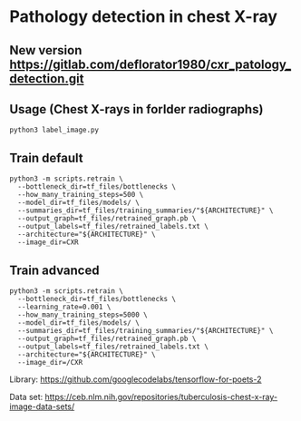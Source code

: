 
# Pathology detection in chest X-ray
## New version https://gitlab.com/deflorator1980/cxr_patology_detection.git
## Usage (Chest X-rays in forlder radiographs)
```
python3 label_image.py 
```

## Train default
```
python3 -m scripts.retrain \
  --bottleneck_dir=tf_files/bottlenecks \
  --how_many_training_steps=500 \
  --model_dir=tf_files/models/ \
  --summaries_dir=tf_files/training_summaries/"${ARCHITECTURE}" \
  --output_graph=tf_files/retrained_graph.pb \
  --output_labels=tf_files/retrained_labels.txt \
  --architecture="${ARCHITECTURE}" \
  --image_dir=CXR
```

## Train advanced
```
python3 -m scripts.retrain \
  --bottleneck_dir=tf_files/bottlenecks \
  --learning_rate=0.001 \
  --how_many_training_steps=5000 \
  --model_dir=tf_files/models/ \
  --summaries_dir=tf_files/training_summaries/"${ARCHITECTURE}" \
  --output_graph=tf_files/retrained_graph.pb \
  --output_labels=tf_files/retrained_labels.txt \
  --architecture="${ARCHITECTURE}" \
  --image_dir=/CXR
```

Library:
https://github.com/googlecodelabs/tensorflow-for-poets-2

Data set:
https://ceb.nlm.nih.gov/repositories/tuberculosis-chest-x-ray-image-data-sets/

